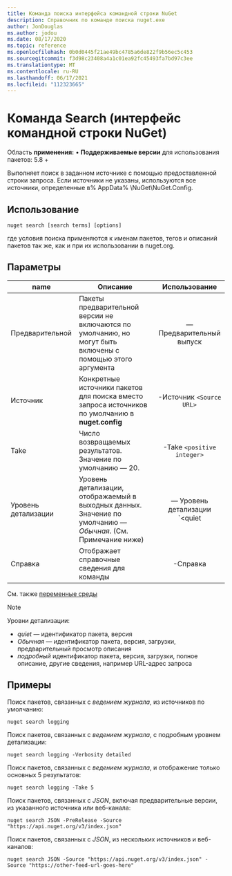 ```yaml
---
title: Команда поиска интерфейса командной строки NuGet
description: Справочник по команде поиска nuget.exe
author: JonDouglas
ms.author: jodou
ms.date: 08/17/2020
ms.topic: reference
ms.openlocfilehash: 0b0d0445f21ae49bc4785a6de822f9b56ec5c453
ms.sourcegitcommit: f3d98c23408a4a1c01ea92fc45493fa7bd97c3ee
ms.translationtype: MT
ms.contentlocale: ru-RU
ms.lasthandoff: 06/17/2021
ms.locfileid: "112323665"
---
```

# <a name="search-command-nuget-cli"></a>Команда Search (интерфейс командной строки NuGet)

Область **применения:** &bullet; **Поддерживаемые версии** для использования пакетов: 5.8 +

Выполняет поиск в заданном источнике с помощью предоставленной строки запроса. Если источники не указаны, используются все источники, определенные в% AppData% \NuGet\NuGet.Config.

## <a name="usage"></a>Использование

```cli
nuget search [search terms] [options]
```

где условия поиска применяются к именам пакетов, тегов и описаний пакетов так же, как и при их использовании в nuget.org.

## <a name="options"></a>Параметры

| name | Описание | Использование |
| ---  |     ---     |  :-:  |
| Предварительной | Пакеты предварительной версии не включаются по умолчанию, но могут быть включены с помощью этого аргумента | — Предварительный выпуск |
| Источник | Конкретные источники пакетов для поиска вместо запроса источников по умолчанию в __nuget.config__ | -Источник `<Source URL>`|
| Take | Число возвращаемых результатов. Значение по умолчанию — 20. | -Take `<positive integer>` |
| Уровень детализации | Уровень детализации, отображаемый в выходных данных. Значение по умолчанию — _Обычная_. (См. Примечание ниже)  | — Уровень детализации `<quiet|normal|detailed>` |
| Справка | Отображает справочные сведения для команды | -Справка |

См. также [переменные среды](cli-ref-environment-variables.md)

> [!NOTE] 
> Уровни детализации:
> * _quiet_ — идентификатор пакета, версия
> * _Обычная_ — идентификатор пакета, версия, загрузки, предварительный просмотр описания
> * _подробный_ идентификатор пакета, версия, загрузки, полное описание, другие сведения, например URL-адрес запроса

## <a name="examples"></a>Примеры

Поиск пакетов, связанных с *ведением журнала*, из источников по умолчанию:
```
nuget search logging
```
Поиск пакетов, связанных с *ведением журнала*, с подробным уровнем детализации:
```
nuget search logging -Verbosity detailed
```
Поиск пакетов, связанных с *ведением журнала*, и отображение только основных 5 результатов:
```
nuget search logging -Take 5
```
Поиск пакетов, связанных с *JSON*, включая предварительные версии, из указанного источника или веб-канала:
```
nuget search JSON -PreRelease -Source "https://api.nuget.org/v3/index.json"
```
Поиск пакетов, связанных с *JSON*, из нескольких источников и веб-каналов:
```
nuget search JSON -Source "https://api.nuget.org/v3/index.json" -Source "https://other-feed-url-goes-here"
```

